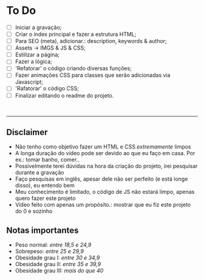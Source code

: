 # To Do   
<!-- TODO -->
- [ ] Iniciar a gravação;
- [ ] Criar o index principal e fazer a estrutura HTML;
- [ ] Para SEO (meta), adicionar.: description, keywords & author;
- [ ] Assets -> IMGS & JS & CSS;
- [ ] Estilizar a página;
- [ ] Fazer a lógica;
- [ ] 'Refatorar' o código criando diversas funções;
- [ ] Fazer animações CSS para classes que serão adicionadas via Javascript;
- [ ] 'Rafatorar' o código CSS;
- [ ] Finalizar editando o readme do projeto.

</br>

________________________________________________

## Disclaimer
* Não tenho como objetivo fazer um HTML e CSS _extremamente_ limpos 
* A longa duração do vídeo pode ser devido ao que eu faço em casa. Por ex.: tomar banho, comer..
* Possivelmente terei dúvidas na hora da criação do projeto, irei pesquisar durante a gravação
* Faço pesquisas em inglês, apesar dele não ser perfeito (e está longe disso), eu entendo bem  
* Meu conhecimento é limitado, o código de JS não estará limpo, apenas quero fazer este projeto
* Vídeo feito com apenas um propósito.: mostrar que eu fiz este projeto do 0 e sozinho

## Notas importantes
- Peso normal: _entre 18,5 e 24,9_
- Sobrepeso: _entre 25 e 29,9_
- Obesidade grau I: _entre 30 e 34,9_
- Obesidade grau II: _entre 35 e 39,9_
- Obesidade grau III: _mais do que 40_